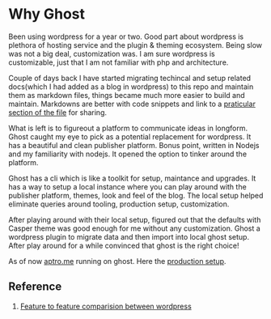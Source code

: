 # Why Ghost

Been using wordpress for a year or two. Good part about wordpress is plethora of hosting service and the plugin & theming ecosystem. Being slow was not a big deal, customization was. I am sure wordpress is customizable, just that I am not familiar with php and architecture.  

Couple of days back I have started migrating techincal and setup related docs(which I had added as a blog in wordpress) to this repo and maintain them as markdown files, things became much more easier to build and maintain. Markdowns are better with code snippets and link to a [praticular section of the file](https://github.com/aptro/stack/blob/master/development/rails/setup_pagination_kaminari.md#2-configure-kaminari-as-an-initializer) for sharing.

What is left is to figureout a platform to communicate ideas in longform. Ghost caught my eye to pick as a potential replacement for wordpress. It has a beautiful and clean publisher platform. Bonus point, written in Nodejs and my familiarity with nodejs. It opened the option to tinker around the platform.

Ghost has a cli which is like a toolkit for setup, maintance and upgrades. It has a way to setup a local instance where you can play around with the publisher platform, themes, look and feel of the blog. The local setup helped eliminate queries around tooling, production setup, customization.

After playing around with their local setup, figured out that the defaults with Casper theme was good enough for me without any customization. Ghost a wordpress plugin to migrate data and then import into local ghost setup. After play around for a while convinced that ghost is the right choice!

As of now [aptro.me](https://aptro.me) running on ghost. Here the [production setup](aptro_me_setup.md).

## Reference

1. [Feature to feature comparision between wordpress](https://ghost.org/vs/wordpress/)